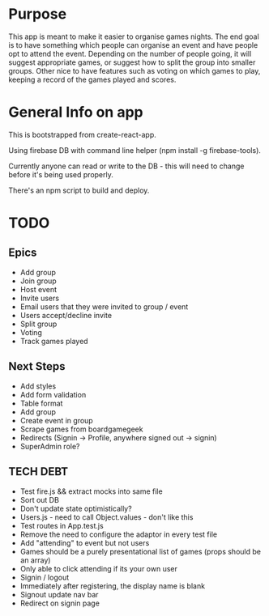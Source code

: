 # Purpose

This app is meant to make it easier to organise games nights. The end goal is to have something which people can organise an event and have people opt to attend the event. Depending on the number of people going, it will suggest appropriate games, or suggest how to split the group into smaller groups. 
Other nice to have features such as voting on which games to play, keeping a record of the games played and scores.

# General Info on app
This is bootstrapped from create-react-app. 

Using firebase DB with command line helper (npm install -g firebase-tools).

Currently anyone can read or write to the DB - this will need to change before it's being used properly.

There's an npm script to build and deploy.

# TODO

## Epics
* Add group
* Join group
* Host event
* Invite users
* Email users that they were invited to group / event
* Users accept/decline invite
* Split group
* Voting
* Track games played

## Next Steps
* Add styles
* Add form validation
* Table format
* Add group
* Create event in group
* Scrape games from boardgamegeek
* Redirects (Signin -> Profile, anywhere signed out -> signin)
* SuperAdmin role?

## TECH DEBT
* Test fire.js && extract mocks into same file
* Sort out DB
* Don't update state optimistically?
* Users.js - need to call Object.values - don't like this
* Test routes in App.test.js
* Remove the need to configure the adaptor in every test file
* Add "attending" to event but not users
* Games should be a purely presentational list of games (props should be an array)
* Only able to click attending if its your own user
* Signin / logout 
* Immediately after registering, the display name is blank
* Signout update nav bar
* Redirect on signin page
